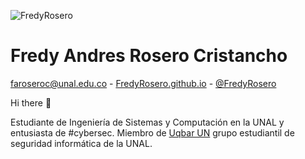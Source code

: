![FredyRosero](https://github.com/FredyRosero.png?size=200)

# Fredy Andres Rosero Cristancho
[faroseroc@unal.edu.co](mailto:faroseroc@unal.edu.co) - 
[FredyRosero.github.io](https://fredyrosero.github.io/) -
[@FredyRosero](https://github.com/FredyRosero)

Hi there 👋

Estudiante de Ingeniería de Sistemas y Computación en la UNAL y entusiasta de #cybersec. 
Miembro de [Uqbar UN](https://uqbarun.github.io/) grupo estudiantil de seguridad informática de la UNAL.



